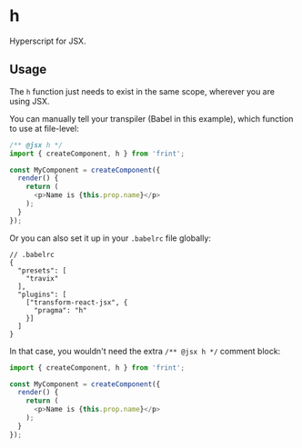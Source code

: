 # h

Hyperscript for JSX.

## Usage

The `h` function just needs to exist in the same scope, wherever you are using JSX.

You can manually tell your transpiler (Babel in this example), which function to use at file-level:

```js
/** @jsx h */
import { createComponent, h } from 'frint';

const MyComponent = createComponent({
  render() {
    return (
      <p>Name is {this.prop.name}</p>
    );
  }
});
```

Or you can also set it up in your `.babelrc` file globally:

```
// .babelrc
{
  "presets": [
    "travix"
  ],
  "plugins": [
    ["transform-react-jsx", {
      "pragma": "h"
    }]
  ]
}
```

In that case, you wouldn't need the extra `/** @jsx h */` comment block:

```js
import { createComponent, h } from 'frint';

const MyComponent = createComponent({
  render() {
    return (
      <p>Name is {this.prop.name}</p>
    );
  }
});
```
